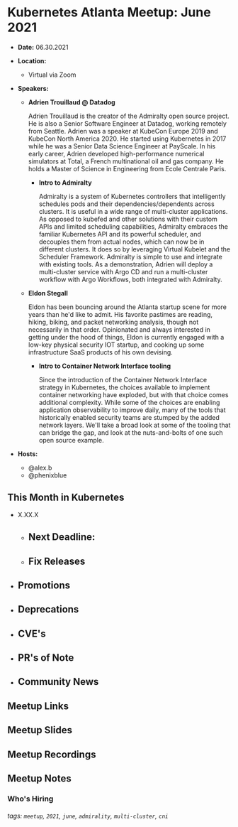 # Kubernetes Atlanta Meetup: June 2021<!--Month Year-->

- **Date:** 06.30.2021<!--date as MM.DD.YYYY-->
- **Location:**
    - Virtual via Zoom
- **Speakers:**
    - **Adrien Trouillaud @ Datadog**
    
        Adrien Trouillaud is the creator of the Admiralty open source project. He is also a Senior Software Engineer at Datadog, working remotely from Seattle. Adrien was a speaker at KubeCon Europe 2019 and KubeCon North America 2020. He started using Kubernetes in 2017 while he was a Senior Data Science Engineer at PayScale. In his early career, Adrien developed high-performance numerical simulators at Total, a French multinational oil and gas company. He holds a Master of Science in Engineering from Ecole Centrale Paris.
        
        - **Intro to Admiralty**<!--presentation title-->

            Admiralty is a system of Kubernetes controllers that intelligently schedules pods and their dependencies/dependents across clusters. It is useful in a wide range of multi-cluster applications. As opposed to kubefed and other solutions with their custom APIs and limited scheduling capabilities, Admiralty embraces the familiar Kubernetes API and its powerful scheduler, and decouples them from actual nodes, which can now be in different clusters. It does so by leveraging Virtual Kubelet and the Scheduler Framework. Admiralty is simple to use and integrate with existing tools. As a demonstration, Adrien will deploy a multi-cluster service with Argo CD and run a multi-cluster workflow with Argo Workflows, both integrated with Admiralty.
            
    - **Eldon Stegall**

        Eldon has been bouncing around the Atlanta startup scene for more years than he'd like to admit. His favorite pastimes are reading, hiking, biking, and packet networking analysis, though not necessarily in that order. Opinionated and always interested in getting under the hood of things, Eldon is currently engaged with a low-key physical security IOT startup, and cooking up some infrastructure SaaS products of his own devising.

        - **Intro to Container Network Interface tooling**<!--presentation title-->

            Since the introduction of the Container Network Interface strategy in Kubernetes, the choices available to implement container networking have exploded, but with that choice comes additional complexity. While some of the choices are enabling application observability to improve daily, many of the tools that historically enabled security teams are stumped by the added network layers. We'll take a broad look at some of the tooling that can bridge the gap, and look at the nuts-and-bolts of one such open source example.



- **Hosts:**
    - @alex.b
    - @phenixblue

## This Month in Kubernetes

- X.XX.X
    - Next Deadline: 
        - 
    - Fix Releases
        - 
- Promotions
    - 
- Deprecations
    - 
- CVE's
    - 
- PR's of Note
    - 
- Community News
    - 
## Meetup Links

## Meetup Slides

## Meetup Recordings

## Meetup Notes

### Who's Hiring 

<!--Company Name: Positions hiring for (link to hiring page), Contact Name/email/etc-->

###### tags: `meetup`, `2021`, `june`, `admirality`, `multi-cluster`, `cni` <!--Add additional tags for `year`, `month` and anything else pertinent-->